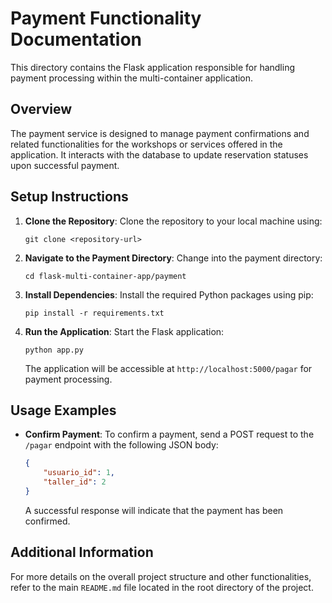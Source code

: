 # Payment Functionality Documentation

This directory contains the Flask application responsible for handling payment processing within the multi-container application. 

## Overview

The payment service is designed to manage payment confirmations and related functionalities for the workshops or services offered in the application. It interacts with the database to update reservation statuses upon successful payment.

## Setup Instructions

1. **Clone the Repository**: 
   Clone the repository to your local machine using:
   ```
   git clone <repository-url>
   ```

2. **Navigate to the Payment Directory**:
   Change into the payment directory:
   ```
   cd flask-multi-container-app/payment
   ```

3. **Install Dependencies**:
   Install the required Python packages using pip:
   ```
   pip install -r requirements.txt
   ```

4. **Run the Application**:
   Start the Flask application:
   ```
   python app.py
   ```

   The application will be accessible at `http://localhost:5000/pagar` for payment processing.

## Usage Examples

- **Confirm Payment**:
  To confirm a payment, send a POST request to the `/pagar` endpoint with the following JSON body:
  ```json
  {
      "usuario_id": 1,
      "taller_id": 2
  }
  ```

  A successful response will indicate that the payment has been confirmed.

## Additional Information

For more details on the overall project structure and other functionalities, refer to the main `README.md` file located in the root directory of the project.